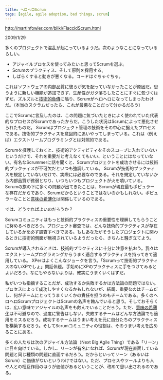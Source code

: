 ```yaml
---
title: ヘロヘロScrum
tags: [agile, agile adoption, bad things, scrum]
---
```


http://martinfowler.com/bliki/FlaccidScrum.html

2009/1/29

多くのプロジェクトで混乱が起こっているようだ。次のようなことになっているらしい。

* アジャイルプロセスを使ってみたいと思ってScrumを選ぶ。
* Scrumのプラクティス、そして原則を採用する。
* しばらくすると動きが悪くなる。コードはぐちゃぐちゃ。

これはソフトウェアの内部品質に彼らが気を配っていなかったことが原因だ。思うように新しい機能が追加できず、生産性がガタ落ちしたことにすぐに気づくはずだ。ズルズルと[技術的負債](/TechnicalDebt)に陥り、Scrumがヘロヘロになってしまったわけだ。（本当のスクラムだったら、これが最悪なことだって分かるだろう）

ここでScrumに言及したのは、この問題に気づいたときによく使われていた代表的なプロセスがScrumであったからだ。こうした状況はScrumによって悪化させられたものだ。 Scrumはプロジェクト管理の技術をその中心に据えたプロセスである。技術的プラクティスを意図的に追いやってしまっている。これは（例えば）エクストリームプログラミングとは対照的である。

Scrumを擁護しておくと、技術的アクティビティをそのスコープに入れていないというだけで、それを重要だと考えなくてもいい、ということにはなっていない。有名なScrummerに話を聞くと、Scrumプロジェクトを成功させるには技術的プラクティスが不可欠だといつも強調している。 Scrumが技術的プラクティスを規定していないだけで、実際には必要なのである。それを規定していないから内部品質が貧弱となり、いつもいつもプロジェクトが火を噴いている。 Scrumの旗の下に多くの問題が出てきたことは、Scrumが現在最もポピュラーな存在だからであり、Scrumだからということではないのかもしれない。ポピュラーなことと[意味の希薄化](SemanticDiffusion)は関係しているのである。

では、どうすればよいのだろうか？

Scrumコミュニティはもっと技術的プラクティスの重要性を理解してもらうことに努めるべきだろう。プロジェクト審査では、どんな技術的プラクティスが存在しているかを必ず調査すべきである。もしあなたがそうしたプロジェクトに関わるときに技術的側面が無視されているようだったら、きちんと騒ぎ立てよう。

Scrumが導入されるときは、技術的プラクティスに十分に注意を払おう。我々はエクストリームプログラミングからうまく適合するプラクティスを持ってきて適用している。 XPerはよくこんなジョークを言う。「Scrumって技術的プラクティスのないXPでしょ」閑話休題。手始めにXPのプラクティスに手をつけてみるとよいだろう。なにもやらないよりは、確実にうまくいくはずだ。

私がいつも指摘することだが、成功するか失敗するかは方法論の問題ではない。プロセスによって成功しやすくなるかもしれないが、結局、重要なのはチームだし、何がチームにとってうまくいくかの責任を担うのもチームである。多くのヘロヘロScrumプロジェクトはScrumの名声を蝕んでいると思う。そしておそらくは、広い意味でアジャイルの名声をも蝕んでいることだろう。ただ、[意味の希薄化](SemanticDiffusion)は不可避なので、過度に警告はしない。失敗するチームはどんな方法論でも適用をミスるだろう。成功するチームはうまい考えを元に自分たちのプラクティスを構築するだろう。そしてScrumコミュニティの役割は、そのうまい考えを広めることにある。

多くの人たちは次のアジャイル方法論（Next Big Agile Thing）である「リーン」に目を向けている。しかし、リーンが有名になれば、Scrumが現在直面している問題と同じ種類の問題に直面するだろう。だからといってリーン（あるいはScrum）に価値がないというわけではない。ただ、プロセスやツールよりも人や人との相互作用のほうが価値があるということが、改めて思い出されるのである。
